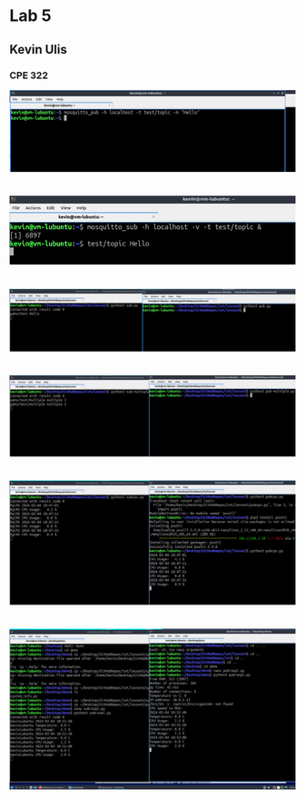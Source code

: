 # Lab 5
## Kevin Ulis
### CPE 322

![alt text](helloTest2.png)
#
![alt text](helloTest1.png)
#
![alt text](pubsub.png)
#
![alt text](pubsubMultiple.png)
#
![alt text](pubsubCPU.png)
#
![alt text](pubsubCPUTemp.png)